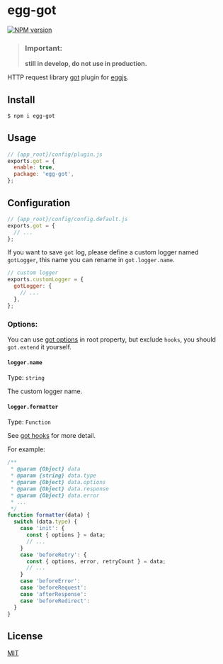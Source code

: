 # egg-got

[![NPM version][npm-image]][npm-url]

<!--
[![build status][travis-image]][travis-url]
[![Test coverage][codecov-image]][codecov-url]
[![David deps][david-image]][david-url]
[![Known Vulnerabilities][snyk-image]][snyk-url]
[![npm download][download-image]][download-url]
-->

[npm-image]: https://img.shields.io/npm/v/egg-got.svg?style=flat-square
[npm-url]: https://npmjs.org/package/egg-got
<!--
[travis-image]: https://img.shields.io/travis/eggjs/egg-got.svg?style=flat-square
[travis-url]: https://travis-ci.org/eggjs/egg-got
[codecov-image]: https://img.shields.io/codecov/c/github/eggjs/egg-got.svg?style=flat-square
[codecov-url]: https://codecov.io/github/eggjs/egg-got?branch=master
[david-image]: https://img.shields.io/david/eggjs/egg-got.svg?style=flat-square
[david-url]: https://david-dm.org/eggjs/egg-got
[snyk-image]: https://snyk.io/test/npm/egg-got/badge.svg?style=flat-square
[snyk-url]: https://snyk.io/test/npm/egg-got
[download-image]: https://img.shields.io/npm/dm/egg-got.svg?style=flat-square
[download-url]: https://npmjs.org/package/egg-got
-->

>
> ### Important:
>
> **still in develop, do not use in production.**
>

HTTP request library [got](https://github.com/sindresorhus/got) plugin for [eggjs](https://github.com/eggjs/egg).

## Install

```bash
$ npm i egg-got
```

## Usage

```js
// {app_root}/config/plugin.js
exports.got = {
  enable: true,
  package: 'egg-got',
};
```

## Configuration

```js
// {app_root}/config/config.default.js
exports.got = {
  // ...
};
```

If you want to save `got` log, please define a custom logger named `gotLogger`, this name you can rename in `got.logger.name`.

```js
// custom logger
exports.customLogger = {
  gotLogger: {
    // ...
  },
};
```

### Options:

You can use [got options](https://github.com/sindresorhus/got#options) in root property, but exclude `hooks`, you should `got.extend` it yourself.

#### `logger.name`

Type: `string`

The custom logger name.

#### `logger.formatter`

Type: `Function`

See [got hooks](https://github.com/sindresorhus/got#hooks) for more detail.

For example:

```js
/**
 * @param {Object} data
 * @param {string} data.type
 * @param {Object} data.options
 * @param {Object} data.response
 * @param {Object} data.error
 * ...
 */
function formatter(data) {
  switch (data.type) {
    case 'init': {
      const { options } = data;
      // ...
    }
    case 'beforeRetry': {
      const { options, error, retryCount } = data;
      // ...
    }
    case 'beforeError':
    case 'beforeRequest':
    case 'afterResponse':
    case 'beforeRedirect':
  }
}
```

## License

[MIT](LICENSE)
